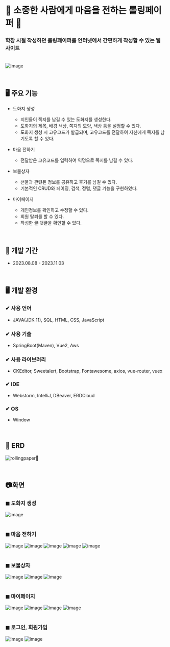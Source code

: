 # 💌 소중한 사람에게 마음을 전하는 롤링페이퍼 💌
### 학창 시절 작성하던 롤링페이퍼를 인터넷에서 간편하게 작성할 수 있는 웹 사이트 <br><br>
![image](https://github.com/sorrel012/postcard/assets/115568532/246d6632-c170-4e6c-b4a3-d7d80c141c0b)

<br>
  
## 🖥 주요 기능
- 도화지 생성
  - 지인들이 쪽지를 남길 수 있는 도화지를 생성한다.
  - 도화지의 제목, 배경 색상, 쪽지의 모양, 색상 등을 설정할 수 있다.
  - 도화지 생성 시 고유코드가 발급되며, 고유코드를 전달하여 자신에게 쪽지를 남기도록 할 수 있다.

- 마음 전하기
  - 전달받은 고유코드를 입력하여 익명으로 쪽지를 남길 수 있다.

- 보물상자
  - 선물과 관련된 정보를 공유하고 후기를 남길 수 있다.
  - 기본적인 CRUD와 페이징, 검색, 정렬, 댓글 기능을 구현하였다.

- 마이페이지
  - 개인정보를 확인하고 수정할 수 있다.
  - 회원 탈퇴를 할 수 있다.
  - 작성한 글·댓글을 확인할 수 있다.

<br>

## 📆 개발 기간
- 2023.08.08 - 2023.11.03

<br>

## 🖥 개발 환경
### ✔ 사용 언어
- JAVA(JDK 11), SQL, HTML, CSS, JavaScript
### ✔ 사용 기술
- SpringBoot(Maven), Vue2, Aws
### ✔ 사용 라이브러리
- CKEditor, Sweetalert, Bootstrap, Fontawesome, axios, vue-router, vuex
### ✔ IDE
- Webstorm, IntelliJ, DBeaver, ERDCloud
### ✔ OS
- Window

<br>

## 📁 ERD 
![rollingpaper📧](https://github.com/sorrel012/postcard/assets/115568532/2d0ff8e2-4b58-4870-96b5-43f472eee15a)


<br>


## 📷화면

### ◼ 도화지 생성<br>
  ![image](https://github.com/sorrel012/postcard/assets/115568532/2e353c6a-f71f-4881-91cb-c852d0748dcd)
  <br><br>


### ◼ 마음 전하기<br>
  ![image](https://github.com/sorrel012/postcard/assets/115568532/7b7a1674-880d-461b-8744-b641295e247e)
  ![image](https://github.com/sorrel012/postcard/assets/115568532/74309a0c-c549-42aa-8e82-0f2c924cd9d0)
  ![image](https://github.com/sorrel012/postcard/assets/115568532/6cb32c41-d53c-4596-973a-9b4089684e4d)
  ![image](https://github.com/sorrel012/postcard/assets/115568532/1a573be6-dfe7-446a-be44-a470c7299244)
  ![image](https://github.com/sorrel012/postcard/assets/115568532/adcbf8e0-3af0-4997-9773-1d26f0a36289)
  <br><br>


### ◼ 보물상자<br>
  ![image](https://github.com/sorrel012/postcard/assets/115568532/73ec0934-9bd0-4a7b-95c5-638ea564224b)
  ![image](https://github.com/sorrel012/postcard/assets/115568532/fa25f6c5-16d0-409f-b273-81bc02b7f6a1)
  ![image](https://github.com/sorrel012/postcard/assets/115568532/c923e2e3-a628-40ed-8f11-9f594d185c60)
  <br><br>

  
### ◼ 마이페이지<br>
  ![image](https://github.com/sorrel012/postcard/assets/115568532/586c3add-c901-46a3-af6d-45957193205f)
  ![image](https://github.com/sorrel012/postcard/assets/115568532/e8b314d3-7d38-4522-bd91-cfc2b2f6c143)
  ![image](https://github.com/sorrel012/postcard/assets/115568532/09c68450-b26d-4f5f-a165-e9af0c51eaad)
  ![image](https://github.com/sorrel012/postcard/assets/115568532/3ca574c4-23e7-4ec1-8b1e-548809cc27e0)
  <br><br>


### ◼ 로그인, 회원가입<br>
  ![image](https://github.com/sorrel012/postcard/assets/115568532/238afb84-0a01-48dd-a851-826ff8952e3c)
  ![image](https://github.com/sorrel012/postcard/assets/115568532/544d7d2f-648a-4722-ba7f-e88804d57e0d)
